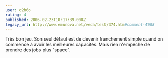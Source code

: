 ```yaml
---
user: c2h6o
rating: 4
published: 2006-02-23T10:17:39.000Z
legacy_url: http://www.emunova.net/veda/test/374.htm#comment-4688
---
```

Très bon jeu. Son seul défaut est de devenir franchement simple quand on commence à avoir les meilleures capacités. Mais rien n'empêche de prendre des jobs plus "space".